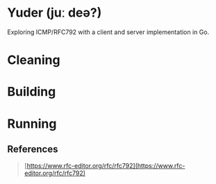 # Yuder (juː deə?)

Exploring ICMP/RFC792 with a client and server implementation in Go.

# Cleaning

# Building

# Running

## References

> [https://www.rfc-editor.org/rfc/rfc792](https://www.rfc-editor.org/rfc/rfc792)
